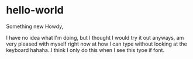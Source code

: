 # hello-world
Something new
Howdy,

I have no idea what I'm doing, but I thought I would try it out anyways, am very pleased with myself right now at how I can type without looking at the keyboard hahaha..I think I only do this when I see this tyoe if font.

